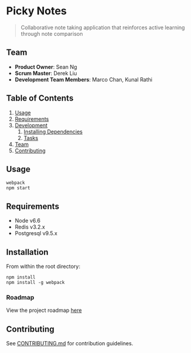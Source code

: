 # Picky Notes

> Collaborative note taking application that reinforces active learning through note comparison

## Team

  - __Product Owner__: Sean Ng
  - __Scrum Master__: Derek Liu
  - __Development Team Members__: Marco Chan, Kunal Rathi

## Table of Contents

1. [Usage](#Usage)
1. [Requirements](#requirements)
1. [Development](#installation)
    1. [Installing Dependencies](#installing-dependencies)
    1. [Tasks](#tasks)
1. [Team](#team)
1. [Contributing](#contributing)

## Usage

```
webpack
npm start
```

## Requirements

- Node v6.6
- Redis v3.2.x
- Postgresql v9.5.x


## Installation

From within the root directory:

```
npm install
npm install -g webpack
```

### Roadmap

View the project roadmap [here](LINK_TO_PROJECT_ISSUES)


## Contributing

See [CONTRIBUTING.md](CONTRIBUTING.md) for contribution guidelines.

